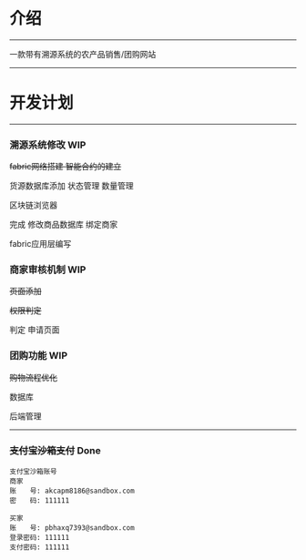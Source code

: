 # 介绍

---

一款带有溯源系统的农产品销售/团购网站

---
# 开发计划

---
### 溯源系统修改 WIP

~~fabric网络搭建 智能合约的建立~~

货源数据库添加 状态管理 数量管理

区块链浏览器

完成 修改商品数据库 绑定商家 

fabric应用层编写

### 商家审核机制 WIP

~~页面添加~~

~~权限判定~~

判定 申请页面

### 团购功能 WIP

~~购物流程优化~~

数据库

后端管理

---

### ~~支付宝沙箱支付~~ Done

~~~
支付宝沙箱账号
商家
账　　号: akcapm8186@sandbox.com
密　　码: 111111

买家
账　　号: pbhaxq7393@sandbox.com
登录密码: 111111
支付密码: 111111
~~~